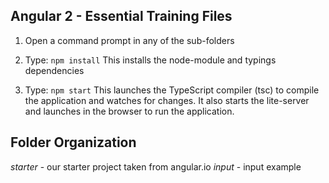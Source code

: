 ## Angular 2 - Essential Training Files

1) Open a command prompt in any of the sub-folders

2) Type: `npm install`
This installs the node-module and typings dependencies

3) Type: `npm start`
This launches the TypeScript compiler (tsc) to compile the application and watches for changes. 
It also starts the lite-server and launches in the browser to run the application.

## Folder Organization
*starter* - our starter project taken from angular.io
*input* - input example